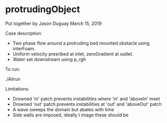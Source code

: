 # protrudingObject
Put together by Jason Duguay March 15, 2019

Case description:

- Two phase flow around a protruding bed mounted obstacle using interFoam.
- Uniform velocity presribed at inlet, zeroGradient at outlet.
- Water set downstream using p_rgh

To run:

./Allrun

Limitations:

- Drowned 'in' patch prevents instabilities where 'in' and 'aboveIn' meet
- Drowned 'out' patch prevents instabilities at 'out' and 'aboveOut' patch
- A wave sweeps the domain but abates with time
- Side walls are imposed, ideally I image these should be 
